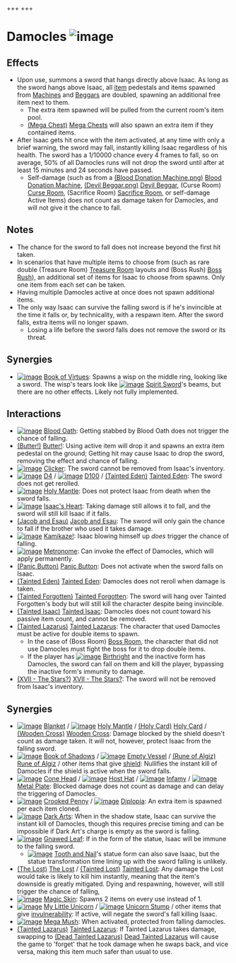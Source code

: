 +++
+++

 # Damocles ![image](/image/Damocles.png) 

Effects
---------


* Upon use, summons a sword that hangs directly above Isaac. As long as the sword hangs above Isaac, all [item](/wiki/Item "Item") pedestals and items spawned from [Machines](/wiki/Machines "Machines") and [Beggars](/wiki/Beggar "Beggar") are doubled, spawning an additional free item next to them.
	+ The extra item spawned will be pulled from the current room's item pool.
	+ [(Mega Chest)](/wiki/Mega_Chest "Mega Chest") [Mega Chests](/wiki/Mega_Chest "Mega Chest") will also spawn an extra item if they contained items.
* After Isaac gets hit once with the item activated, at any time with only a brief warning, the sword may fall, instantly killing Isaac regardless of his health. The sword has a 1/10000 chance every 4 frames to fall, so on average, 50% of all Damocles runs will not drop the sword until after at least 15 minutes and 24 seconds have passed.
	+ Self-damage (such as from a [(Blood Donation Machine.png)](https://static.wikia.nocookie.net/bindingofisaacre_gamepedia/images/6/6e/Blood_Donation_Machine.png/revision/latest?cb=20210821075842) [Blood Donation Machine](/wiki/Machines#Blood_Donation_Machine "Machines"), [(Devil Beggar.png)](https://static.wikia.nocookie.net/bindingofisaacre_gamepedia/images/b/b6/Devil_Beggar.png/revision/latest?cb=20210821101216) [Devil Beggar](/wiki/Beggar#Devil_Beggar "Beggar"), (Curse Room) [Curse Room](/wiki/Curse_Room "Curse Room"), (Sacrifice Room) [Sacrifice Room](/wiki/Sacrifice_Room "Sacrifice Room"), or self-damage Active Items) does not count as damage taken for Damocles, and will not give it the chance to fall.


Notes
-------


* The chance for the sword to fall does not increase beyond the first hit taken.
* In scenarios that have multiple items to choose from (such as rare double (Treasure Room) [Treasure Room](/wiki/Treasure_Room "Treasure Room") layouts and (Boss Rush) [Boss Rush](/wiki/Boss_Rush "Boss Rush")), an additional set of items for Isaac to choose from spawns. Only one item from each set can be taken.
* Having multiple Damocles active at once does not spawn additional items.
* The only way Isaac can survive the falling sword is if he's invincible at the time it falls or, by technicality, with a respawn item. After the sword falls, extra items will no longer spawn.
	+ Losing a life before the sword falls does not remove the sword or its threat.


Synergies
-----------


* [![image](/image/Book_of_Virtues.png)](/wiki/Book_of_Virtues "Book of Virtues") [Book of Virtues](/wiki/Book_of_Virtues "Book of Virtues"): Spawns a wisp on the middle ring, looking like a sword. The wisp's tears look like [![image](/image/Spirit_Sword.png)](/wiki/Spirit_Sword "Spirit Sword") [Spirit Sword](/wiki/Spirit_Sword "Spirit Sword")'s beams, but there are no other effects. Likely not fully implemented.


Interactions
--------------


* [![image](/image/Blood_Oath.png)](/wiki/Blood_Oath "Blood Oath") [Blood Oath](/wiki/Blood_Oath "Blood Oath"): Getting stabbed by Blood Oath does not trigger the chance of falling.
* [(Butter!)](/wiki/Butter! "Butter!") [Butter!](/wiki/Butter! "Butter!"): Using active item will drop it and spawns an extra item pedestal on the ground; Getting hit may cause Isaac to drop the sword, removing the effect and chance of falling.
* [![image](/image/Clicker.png)](/wiki/Clicker "Clicker") [Clicker](/wiki/Clicker "Clicker"): The sword cannot be removed from Isaac's inventory.
* [![image](/image/D4.png)](/wiki/D4 "D4") [D4](/wiki/D4 "D4") / [![image](/image/D100.png)](/wiki/D100 "D100") [D100](/wiki/D100 "D100") /  [(Tainted Eden)](/wiki/Tainted_Eden "Tainted Eden") [Tainted Eden](/wiki/Tainted_Eden "Tainted Eden"): The sword does not get rerolled.
* [![image](/image/Holy_Mantle.png)](/wiki/Holy_Mantle "Holy Mantle") [Holy Mantle](/wiki/Holy_Mantle "Holy Mantle"): Does not protect Isaac from death when the sword falls.
* [![image](/image/Isaac%27s_Heart.png)](/wiki/Isaac%27s_Heart "Isaac's Heart") [Isaac's Heart](/wiki/Isaac%27s_Heart "Isaac's Heart"): Taking damage still allows it to fall, and the sword will still kill Isaac if it falls.
* [(Jacob and Esau)](/wiki/Jacob_and_Esau "Jacob and Esau") [Jacob and Esau](/wiki/Jacob_and_Esau "Jacob and Esau"): The sword will only gain the chance to fall if the brother who used it takes damage.
* [![image](/image/Kamikaze!.png)](/wiki/Kamikaze! "Kamikaze!") [Kamikaze!](/wiki/Kamikaze! "Kamikaze!"): Isaac blowing himself up *does* trigger the chance of falling.
* [![image](/image/Metronome.png)](/wiki/Metronome "Metronome") [Metronome](/wiki/Metronome "Metronome"): Can invoke the effect of Damocles, which will apply permanently.
* [(Panic Button)](/wiki/Panic_Button "Panic Button") [Panic Button](/wiki/Panic_Button "Panic Button"): Does not activate when the sword falls on Isaac.
* [(Tainted Eden)](/wiki/Tainted_Eden "Tainted Eden") [Tainted Eden](/wiki/Tainted_Eden "Tainted Eden"): Damocles does not reroll when damage is taken.
* [(Tainted Forgotten)](/wiki/Tainted_Forgotten "Tainted Forgotten") [Tainted Forgotten](/wiki/Tainted_Forgotten "Tainted Forgotten"): The sword will hang over Tainted Forgotten's body but will still kill the character despite being invincible.
* [(Tainted Isaac)](/wiki/Tainted_Isaac "Tainted Isaac") [Tainted Isaac](/wiki/Tainted_Isaac "Tainted Isaac"): Damocles does not count toward his passive item count, and cannot be removed.
* [(Tainted Lazarus)](/wiki/Tainted_Lazarus "Tainted Lazarus") [Tainted Lazarus](/wiki/Tainted_Lazarus "Tainted Lazarus"): The character that used Damocles must be active for double items to spawn.
	+ In the case of (Boss Room) [Boss Room](/wiki/Boss_Room "Boss Room"), the character that did not use Damocles must fight the boss for it to drop double items.
	+ If the player has [![image](/image/Birthright.png)](/wiki/Birthright "Birthright") [Birthright](/wiki/Birthright "Birthright") and the inactive form has Damocles, the sword can fall on them and kill the player, bypassing the inactive form's immunity to damage.
* [(XVII - The Stars?)](/wiki/Cards_and_Runes "XVII - The Stars?") [XVII - The Stars?](/wiki/Cards_and_Runes "Cards and Runes"): The sword will not be removed from Isaac's inventory.


Synergies
-----------


* [![image](/image/Blanket.png)](/wiki/Blanket "Blanket") [Blanket](/wiki/Blanket "Blanket") / [![image](/image/Holy_Mantle.png)](/wiki/Holy_Mantle "Holy Mantle") [Holy Mantle](/wiki/Holy_Mantle "Holy Mantle") / [(Holy Card)](/wiki/Holy_Card "Holy Card") [Holy Card](/wiki/Holy_Card "Holy Card") / [(Wooden Cross)](/wiki/Wooden_Cross "Wooden Cross") [Wooden Cross](/wiki/Wooden_Cross "Wooden Cross"): Damage blocked by the shield doesn't count as damage taken. It will not, however, protect Isaac from the falling sword.
* [![image](/image/Book_of_Shadows.png)](/wiki/Book_of_Shadows "Book of Shadows") [Book of Shadows](/wiki/Book_of_Shadows "Book of Shadows") / [![image](/image/Empty_Vessel.png)](/wiki/Empty_Vessel "Empty Vessel") [Empty Vessel](/wiki/Empty_Vessel "Empty Vessel") / [(Rune of Algiz)](/wiki/Cards_and_Runes "Rune of Algiz") [Rune of Algiz](/wiki/Cards_and_Runes "Cards and Runes") / other items that give [shield](/wiki/Shield "Shield"): Nullifies the instant kill of Damocles if the shield is active when the sword falls.
* [![image](/image/Cone_Head.png)](/wiki/Cone_Head "Cone Head") [Cone Head](/wiki/Cone_Head "Cone Head") / [![image](/image/Host_Hat.png)](/wiki/Host_Hat "Host Hat") [Host Hat](/wiki/Host_Hat "Host Hat") / [![image](/image/Infamy.png)](/wiki/Infamy "Infamy") [Infamy](/wiki/Infamy "Infamy") / [![image](/image/Metal_Plate.png)](/wiki/Metal_Plate "Metal Plate") [Metal Plate](/wiki/Metal_Plate "Metal Plate"): Blocked damage does not count as damage and can delay the triggering of Damocles.
* [![image](/image/Crooked_Penny.png)](/wiki/Crooked_Penny "Crooked Penny") [Crooked Penny](/wiki/Crooked_Penny "Crooked Penny") / [![image](/image/Diplopia.png)](/wiki/Diplopia "Diplopia") [Diplopia](/wiki/Diplopia "Diplopia"): An extra item is spawned per each item cloned.
* [![image](/image/Dark_Arts.png)](/wiki/Dark_Arts "Dark Arts") [Dark Arts](/wiki/Dark_Arts "Dark Arts"): When in the shadow state, Isaac can survive the instant kill of Damocles, though this requires precise timing and can be impossible if Dark Art's charge is empty as the sword is falling.
* [![image](/image/Gnawed_Leaf.png)](/wiki/Gnawed_Leaf "Gnawed Leaf") [Gnawed Leaf](/wiki/Gnawed_Leaf "Gnawed Leaf"): If in the form of the statue, Isaac will be immune to the falling sword.
	+ [![image](/image/Tooth_and_Nail.png)](/wiki/Tooth_and_Nail "Tooth and Nail") [Tooth and Nail](/wiki/Tooth_and_Nail "Tooth and Nail")'s statue form can also save Isaac, but the statue transformation time lining up with the sword falling is unlikely.
* [(The Lost)](/wiki/The_Lost "The Lost") [The Lost](/wiki/The_Lost "The Lost") /  [(Tainted Lost)](/wiki/Tainted_Lost "Tainted Lost") [Tainted Lost](/wiki/Tainted_Lost "Tainted Lost"): Any damage the Lost would take is likely to kill him instantly, meaning that the item's downside is greatly mitigated. Dying and respawning, however, will still trigger the chance of falling,
* [![image](/image/Magic_Skin.png)](/wiki/Magic_Skin "Magic Skin") [Magic Skin](/wiki/Magic_Skin "Magic Skin"): Spawns 2 items on every use instead of 1.
* [![image](/image/My_Little_Unicorn.png)](/wiki/My_Little_Unicorn "My Little Unicorn") [My Little Unicorn](/wiki/My_Little_Unicorn "My Little Unicorn") / [![image](/image/Unicorn_Stump.png)](/wiki/Unicorn_Stump "Unicorn Stump") [Unicorn Stump](/wiki/Unicorn_Stump "Unicorn Stump") / other items that give [invulnerability](/wiki/Invulnerability "Invulnerability"): If active, will negate the sword's fall killing Isaac.
* [![image](/image/Mega_Mush.png)](/wiki/Mega_Mush "Mega Mush") [Mega Mush](/wiki/Mega_Mush "Mega Mush"): When activated, protected from falling damocles.
* [(Tainted Lazarus)](/wiki/Tainted_Lazarus "Tainted Lazarus") [Tainted Lazarus](/wiki/Tainted_Lazarus "Tainted Lazarus"): If Tainted Lazarus takes damage, swapping to  [(Dead Tainted Lazarus)](/wiki/Dead_Tainted_Lazarus "Dead Tainted Lazarus") [Dead Tainted Lazarus](/wiki/Dead_Tainted_Lazarus "Dead Tainted Lazarus") will cause the game to 'forget' that he took damage when he swaps back, and vice versa, making this item much safer than usual to use.


